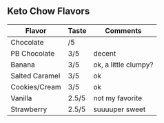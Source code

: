 
## Keto Chow Flavors 

| Flavor         | Taste | Comments |
|----------------|-------|----------|
| Chocolate      | /5    |  |
| PB Chocolate   | 3/5   | decent |
| Banana         | 3/5   | ok, a little clumpy? |
| Salted Caramel | 3/5   | ok |
| Cookies/Cream  | 3/5   | ok |
| Vanilla        | 2.5/5 | not my favorite|
| Strawberry     | 2.5/5 | suuuuper sweet |




